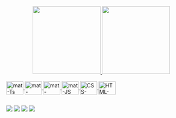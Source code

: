 <div align="center">
  <a href="https://github.com/DEVmayCRY">
  <img height="180em" src="https://github-readme-stats.vercel.app/api?username=DEVmayCRY&show_icons=true&theme=aura&include_all_commits=true&count_private=true"/>
  <img height="180em" src="https://github-readme-stats.vercel.app/api/top-langs/?username=DEVmayCRY&layout=compact&langs_count=7&theme=aura"/>
</div>
<div style="display: inline_block"><br>
  <img align="center" alt="mat-Ts" height="35" width="45" src="https://cdn.jsdelivr.net/gh/devicons/devicon/icons/android/android-plain.svg">
  <img align="center" alt="mat-React" height="35" width="45" src="https://cdn.jsdelivr.net/gh/devicons/devicon/icons/kotlin/kotlin-original.svg">
  <img align="center" alt="mat-HTML" height="35" width="45" src="https://cdn.jsdelivr.net/gh/devicons/devicon/icons/git/git-original.svg">
  <img align="center" alt="mat-JS" height="35" width="45" src="https://cdn.jsdelivr.net/gh/devicons/devicon/icons/javascript/javascript-original.svg">
  <img align="center" alt="CSS-logo" height="35" width="45" src="https://cdn.jsdelivr.net/gh/devicons/devicon/icons/css3/css3-original.svg" alt="CSS logo">
  <img align="center" alt="HTML-logo" height="35" width="45" src="https://cdn.jsdelivr.net/gh/devicons/devicon/icons/html5/html5-original.svg">
</div>
  
  ##
 
<div> 
 <a href="https://discord.com/users/181745083987525632/" target="_blank"><img src="https://img.shields.io/badge/Discord-7289DA?style=for-the-badge&logo=discord&logoColor=white" target="_blank"></a> 
  <a href = "mailto:mateus.oliv.ar@gmail.com"><img src="https://img.shields.io/badge/-Gmail-%23333?style=for-the-badge&logo=gmail&logoColor=white" target="_blank"></a>
  <a href="https://www.linkedin.com/in/mateus-oliveira-arantes-1667b4224/" target="_blank"><img src="https://img.shields.io/badge/-LinkedIn-%230077B5?style=for-the-badge&logo=linkedin&logoColor=white" target="_blank"></a>
  <a href = "https://wa.me/5512935002177"><img src="https://img.shields.io/badge/WhatsApp-25D366?style=for-the-badge&logo=whatsapp&logoColor=white" target="_blank"></a>
</div>
